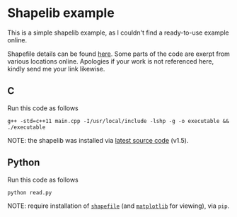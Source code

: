 # Shapelib example

This is a simple shapelib example, as I couldn't find a ready-to-use example online.

Shapefile details can be found [here](https://en.wikipedia.org/wiki/Shapefile).
Some parts of the code are exerpt from various locations online.
Apologies if your work is not referenced here, kindly send me your link likewise.

## C

Run this code as follows
```
g++ -std=c++11 main.cpp -I/usr/local/include -lshp -g -o executable && ./executable
```
NOTE: the shapelib was installed via [latest source code](https://github.com/OSGeo/shapelib) (v1.5).

## Python

Run this code as follows
```
python read.py
```
NOTE: require installation of [`shapefile`](https://pypi.org/project/pyshp/) (and [`matplotlib`](https://pypi.org/project/matplotlib/) for viewing), via `pip`.
